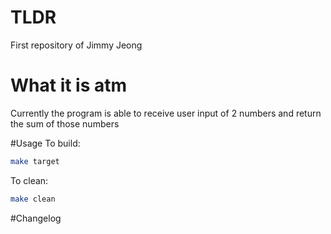 # TLDR
First repository of Jimmy Jeong

# What it is atm
Currently the program is able to receive user input of 2 numbers and return the sum of those numbers

#Usage
To build:
```bash
make target
```

To clean:
```bash
make clean
```

#Changelog

